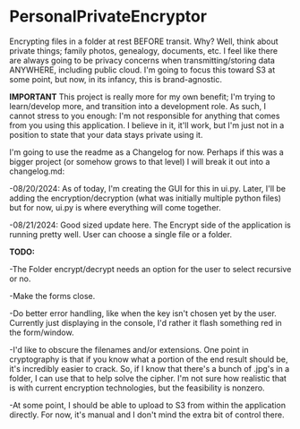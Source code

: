 # PersonalPrivateEncryptor
Encrypting files in a folder at rest BEFORE transit. Why? Well, think about private things; family photos, genealogy, documents, etc.
I feel like there are always going to be privacy concerns when transmitting/storing data ANYWHERE, including public cloud. I'm going to focus this toward S3 at some point, but now, in its infancy, this is brand-agnostic.

**IMPORTANT** This project is really more for my own benefit; I'm trying to learn/develop more, and transition into a development role. As such, I cannot stress to you enough: I'm not responsible for anything that comes from you using this application. I believe in it, it'll work, but I'm just not in a position to state that your data stays private using it.

I'm going to use the readme as a Changelog for now. Perhaps if this was a bigger project (or somehow grows to that level) I will break it out into a changelog.md:

-08/20/2024:
As of today, I'm creating the GUI for this in ui.py. Later, I'll be adding the encryption/decryption (what was initially multiple python files) but for now, ui.py is where everything will come together.

-08/21/2024:
Good sized update here. The Encrypt side of the application is running pretty well. User can choose a single file or a folder.

**TODO:**

-The Folder encrypt/decrypt needs an option for the user to select recursive or no.

-Make the forms close.

-Do better error handling, like when the key isn't chosen yet by the user. Currently just displaying in the console, I'd rather it flash something red in the form/window.

-I'd like to obscure the filenames and/or extensions. One point in cryptography is that if you know what a portion of the end result should be, it's incredibly easier to crack. So, if I know that there's a bunch of .jpg's in a folder, I can use that to help solve the cipher. I'm not sure how realistic that is with current encryption technologies, but the feasibility is nonzero.

-At some point, I should be able to upload to S3 from within the application directly. For now, it's manual and I don't mind the extra bit of control there.
